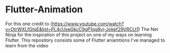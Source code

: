 # Flutter-Animation
For this one credit to (https://www.youtube.com/watch?v=OtrWXLfGtqE&list=PL4cUxeGkcC9gP1qg8yj-Jokef29VRCLt1) The Net Ninja for the inspiration of this project on one of my ways on learning Flutter. This repository consists some of Flutter aniamtions I've managed to learn from the video
